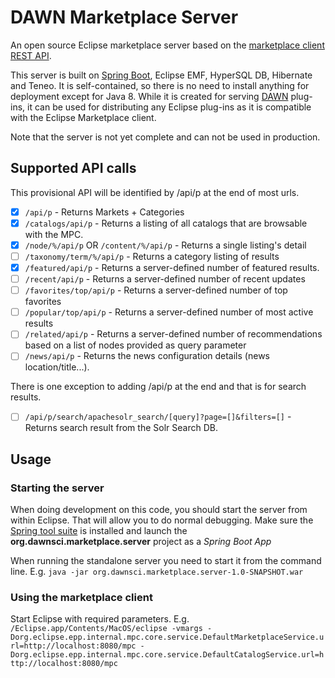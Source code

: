 # DAWN Marketplace Server

An open source Eclipse marketplace server based on the [marketplace client REST API](https://wiki.eclipse.org/Marketplace/REST).

This server is built on [Spring Boot](http://projects.spring.io/spring-boot/), Eclipse EMF, HyperSQL DB, Hibernate and Teneo. It is self-contained, so there is no need to install anything for deployment except for Java 8. While it is created for serving [DAWN](http://www.dawnsci.org) plug-ins, it can be used for distributing any Eclipse plug-ins as it is compatible with the Eclipse Marketplace client.

Note that the server is not yet complete and can not be used in production.

## Supported API calls
This provisional API will be identified by /api/p at the end of most urls.
- [x]	`/api/p` - Returns Markets + Categories
- [x] `/catalogs/api/p` - Returns a listing of all catalogs that are browsable with the MPC.
- [x]	`/node/%/api/p` OR `/content/%/api/p` - Returns a single listing's detail
- [ ]	`/taxonomy/term/%/api/p` - Returns a category listing of results
- [x]	`/featured/api/p` - Returns a server-defined number of featured results.
- [ ] `/recent/api/p` - Returns a server-defined number of recent updates
- [ ]	`/favorites/top/api/p` - Returns a server-defined number of top favorites
- [ ]	`/popular/top/api/p` - Returns a server-defined number of most active results
- [ ]	`/related/api/p` - Returns a server-defined number of recommendations based on a list of nodes provided as query parameter
- [ ]	`/news/api/p` - Returns the news configuration details (news location/title...).

There is one exception to adding /api/p at the end and that is for search results.
- [ ]	`/api/p/search/apachesolr_search/[query]?page=[]&filters=[]` - Returns search result from the Solr Search DB.

## Usage

### Starting the server

When doing development on this code, you should start the server from within Eclipse. That will allow you to do normal debugging. Make sure the [Spring tool suite](https://marketplace.eclipse.org/content/spring-ide) is installed and launch the __org.dawnsci.marketplace.server__ project as a _Spring Boot App_

When running the standalone server you need to start it from the command line. E.g. `java -jar org.dawnsci.marketplace.server-1.0-SNAPSHOT.war`

### Using the marketplace client

Start Eclipse with required parameters. E.g. `/Eclipse.app/Contents/MacOS/eclipse -vmargs -Dorg.eclipse.epp.internal.mpc.core.service.DefaultMarketplaceService.url=http://localhost:8080/mpc -Dorg.eclipse.epp.internal.mpc.core.service.DefaultCatalogService.url=http://localhost:8080/mpc`
